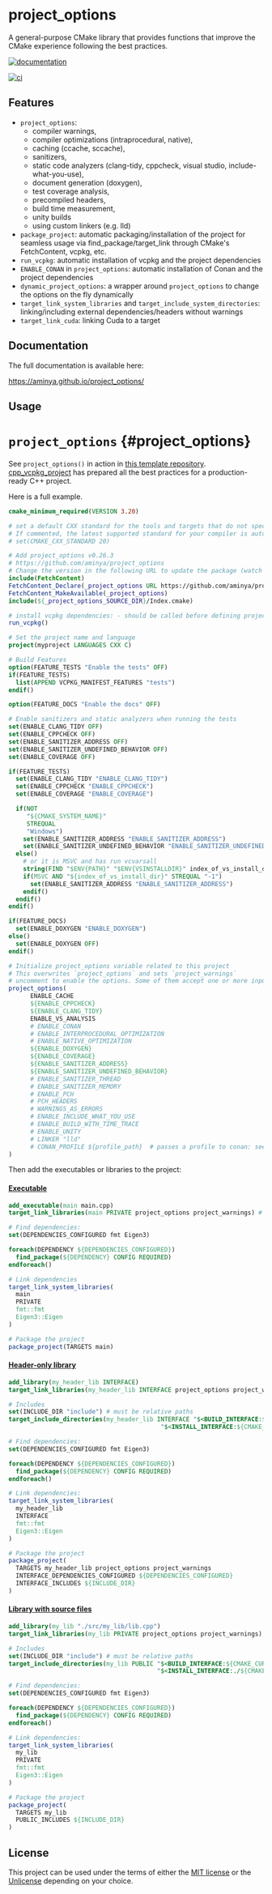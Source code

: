 # project_options

A general-purpose CMake library that provides functions that improve the
CMake experience following the best practices.

[![documentation](https://img.shields.io/badge/documentation-blue?style=flat&logo=docs.rs&link=https://aminya.github.io/project_options/)](https://aminya.github.io/project_options/)

[![ci](https://github.com/aminya/project_options/actions/workflows/ci.yml/badge.svg)](https://github.com/aminya/project_options/actions/workflows/ci.yml)

## Features

-   `project_options`:
    -   compiler warnings,
    -   compiler optimizations (intraprocedural, native),
    -   caching (ccache, sccache),
    -   sanitizers,
    -   static code analyzers (clang-tidy, cppcheck, visual studio,
        include-what-you-use),
    -   document generation (doxygen),
    -   test coverage analysis,
    -   precompiled headers,
    -   build time measurement,
    -   unity builds
    -   using custom linkers (e.g. lld)
-   `package_project`: automatic packaging/installation of the project
    for seamless usage via find_package/target_link through CMake's
    FetchContent, vcpkg, etc.
-   `run_vcpkg`: automatic installation of vcpkg and the project
    dependencies
-   `ENABLE_CONAN` in `project_options`: automatic installation of Conan
    and the project dependencies
-   `dynamic_project_options`: a wrapper around `project_options` to
    change the options on the fly dynamically
-   `target_link_system_libraries` and
    `target_include_system_directories`: linking/including external
    dependencies/headers without warnings
-   `target_link_cuda`: linking Cuda to a target

## Documentation

The full documentation is available here:

<https://aminya.github.io/project_options/>

## Usage

# `project_options` {#project_options}

See `project_options()` in action in [this template
repository](https://github.com/aminya/cpp_vcpkg_project).
[cpp_vcpkg_project](https://github.com/aminya/cpp_vcpkg_project) has
prepared all the best practices for a production-ready C++ project.

Here is a full example.

``` cmake
cmake_minimum_required(VERSION 3.20)

# set a default CXX standard for the tools and targets that do not specify them.
# If commented, the latest supported standard for your compiler is automatically set.
# set(CMAKE_CXX_STANDARD 20)

# Add project_options v0.26.3
# https://github.com/aminya/project_options
# Change the version in the following URL to update the package (watch the releases of the repository for future updates)
include(FetchContent)
FetchContent_Declare(_project_options URL https://github.com/aminya/project_options/archive/refs/tags/v0.26.3.zip)
FetchContent_MakeAvailable(_project_options)
include(${_project_options_SOURCE_DIR}/Index.cmake)

# install vcpkg dependencies: - should be called before defining project()
run_vcpkg()

# Set the project name and language
project(myproject LANGUAGES CXX C)

# Build Features
option(FEATURE_TESTS "Enable the tests" OFF)
if(FEATURE_TESTS)
  list(APPEND VCPKG_MANIFEST_FEATURES "tests")
endif()

option(FEATURE_DOCS "Enable the docs" OFF)

# Enable sanitizers and static analyzers when running the tests
set(ENABLE_CLANG_TIDY OFF)
set(ENABLE_CPPCHECK OFF)
set(ENABLE_SANITIZER_ADDRESS OFF)
set(ENABLE_SANITIZER_UNDEFINED_BEHAVIOR OFF)
set(ENABLE_COVERAGE OFF)

if(FEATURE_TESTS)
  set(ENABLE_CLANG_TIDY "ENABLE_CLANG_TIDY")
  set(ENABLE_CPPCHECK "ENABLE_CPPCHECK")
  set(ENABLE_COVERAGE "ENABLE_COVERAGE")

  if(NOT
     "${CMAKE_SYSTEM_NAME}"
     STREQUAL
     "Windows")
    set(ENABLE_SANITIZER_ADDRESS "ENABLE_SANITIZER_ADDRESS")
    set(ENABLE_SANITIZER_UNDEFINED_BEHAVIOR "ENABLE_SANITIZER_UNDEFINED_BEHAVIOR")
  else()
    # or it is MSVC and has run vcvarsall
    string(FIND "$ENV{PATH}" "$ENV{VSINSTALLDIR}" index_of_vs_install_dir)
    if(MSVC AND "${index_of_vs_install_dir}" STREQUAL "-1")
      set(ENABLE_SANITIZER_ADDRESS "ENABLE_SANITIZER_ADDRESS")
    endif()
  endif()
endif()

if(FEATURE_DOCS)
  set(ENABLE_DOXYGEN "ENABLE_DOXYGEN")
else()
  set(ENABLE_DOXYGEN OFF)
endif()

# Initialize project_options variable related to this project
# This overwrites `project_options` and sets `project_warnings`
# uncomment to enable the options. Some of them accept one or more inputs:
project_options(
      ENABLE_CACHE
      ${ENABLE_CPPCHECK}
      ${ENABLE_CLANG_TIDY}
      ENABLE_VS_ANALYSIS
      # ENABLE_CONAN
      # ENABLE_INTERPROCEDURAL_OPTIMIZATION
      # ENABLE_NATIVE_OPTIMIZATION
      ${ENABLE_DOXYGEN}
      ${ENABLE_COVERAGE}
      ${ENABLE_SANITIZER_ADDRESS}
      ${ENABLE_SANITIZER_UNDEFINED_BEHAVIOR}
      # ENABLE_SANITIZER_THREAD
      # ENABLE_SANITIZER_MEMORY
      # ENABLE_PCH
      # PCH_HEADERS
      # WARNINGS_AS_ERRORS
      # ENABLE_INCLUDE_WHAT_YOU_USE
      # ENABLE_BUILD_WITH_TIME_TRACE
      # ENABLE_UNITY
      # LINKER "lld"
      # CONAN_PROFILE ${profile_path}  # passes a profile to conan: see https://docs.conan.io/en/latest/reference/profiles.html
)
```

Then add the executables or libraries to the project:

#### [Executable](https://github.com/aminya/cpp_vcpkg_project/tree/main/my_exe)

``` cmake
add_executable(main main.cpp)
target_link_libraries(main PRIVATE project_options project_warnings) # link project_options/warnings

# Find dependencies:
set(DEPENDENCIES_CONFIGURED fmt Eigen3)

foreach(DEPENDENCY ${DEPENDENCIES_CONFIGURED})
  find_package(${DEPENDENCY} CONFIG REQUIRED)
endforeach()

# Link dependencies
target_link_system_libraries(
  main
  PRIVATE
  fmt::fmt
  Eigen3::Eigen
)

# Package the project
package_project(TARGETS main)
```

#### [Header-only library](https://github.com/aminya/cpp_vcpkg_project/tree/main/my_header_lib)

``` cmake
add_library(my_header_lib INTERFACE)
target_link_libraries(my_header_lib INTERFACE project_options project_warnings) # link project_options/warnings

# Includes
set(INCLUDE_DIR "include") # must be relative paths
target_include_directories(my_header_lib INTERFACE "$<BUILD_INTERFACE:${CMAKE_CURRENT_SOURCE_DIR}/${INCLUDE_DIR}>"
                                          "$<INSTALL_INTERFACE:${CMAKE_INSTALL_INCLUDEDIR}>")

# Find dependencies:
set(DEPENDENCIES_CONFIGURED fmt Eigen3)

foreach(DEPENDENCY ${DEPENDENCIES_CONFIGURED})
  find_package(${DEPENDENCY} CONFIG REQUIRED)
endforeach()

# Link dependencies:
target_link_system_libraries(
  my_header_lib
  INTERFACE
  fmt::fmt
  Eigen3::Eigen
)

# Package the project
package_project(
  TARGETS my_header_lib project_options project_warnings
  INTERFACE_DEPENDENCIES_CONFIGURED ${DEPENDENCIES_CONFIGURED}
  INTERFACE_INCLUDES ${INCLUDE_DIR}
)
```

#### [Library with source files](https://github.com/aminya/cpp_vcpkg_project/tree/main/my_lib)

``` cmake
add_library(my_lib "./src/my_lib/lib.cpp")
target_link_libraries(my_lib PRIVATE project_options project_warnings) # link project_options/warnings

# Includes
set(INCLUDE_DIR "include") # must be relative paths
target_include_directories(my_lib PUBLIC "$<BUILD_INTERFACE:${CMAKE_CURRENT_SOURCE_DIR}/${INCLUDE_DIR}>"
                                         "$<INSTALL_INTERFACE:./${CMAKE_INSTALL_INCLUDEDIR}>")

# Find dependencies:
set(DEPENDENCIES_CONFIGURED fmt Eigen3)

foreach(DEPENDENCY ${DEPENDENCIES_CONFIGURED})
  find_package(${DEPENDENCY} CONFIG REQUIRED)
endforeach()

# Link dependencies:
target_link_system_libraries(
  my_lib
  PRIVATE
  fmt::fmt
  Eigen3::Eigen
)

# Package the project
package_project(
  TARGETS my_lib
  PUBLIC_INCLUDES ${INCLUDE_DIR}
)
```

## License

This project can be used under the terms of either the [MIT
license](../../LICENSE.txt) or the [Unlicense](../../Unlicense.txt)
depending on your choice.
